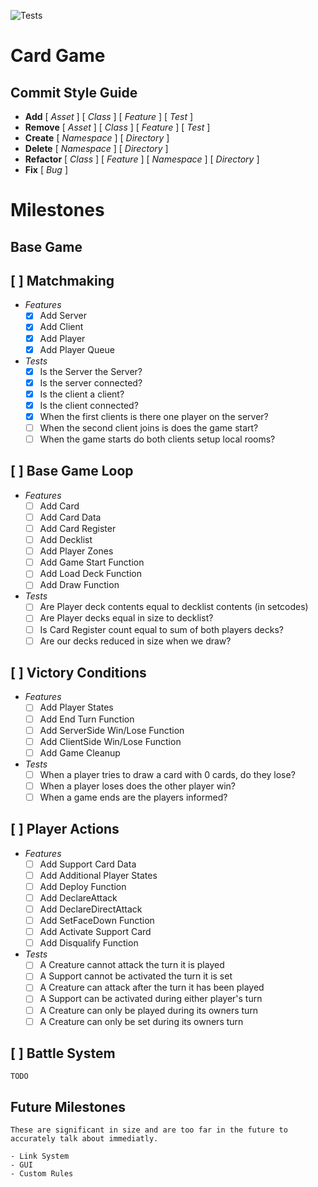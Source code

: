 ![Tests](https://github.com/AlexDarigan/CardGame/workflows/Tests/badge.svg)


# Card Game

## Commit Style Guide


- **Add** [ _Asset_ ] [ _Class_ ] [ _Feature_ ] [ _Test_ ]
- **Remove** [ _Asset_ ] [ _Class_ ] [ _Feature_ ] [ _Test_ ]
- **Create** [ _Namespace_ ]  [ _Directory_ ]
- **Delete** [ _Namespace_ ]  [ _Directory_ ]
- **Refactor** [ _Class_ ] [ _Feature_ ] [ _Namespace_ ] [ _Directory_ ]
- **Fix** [ _Bug_ ]

 
# Milestones
## Base Game

## [ ] Matchmaking
- _Features_
    - [X] Add Server
    - [X] Add Client
    - [X] Add Player
    - [X] Add Player Queue
- _Tests_
    - [X] Is the Server the Server?
    - [X] Is the server connected?
    - [X] Is the client a client?
    - [X] Is the client connected?
    - [X] When the first clients is there one player on the server?
    - [ ] When the second client joins is does the game start?
    - [ ] When the game starts do both clients setup local rooms?

## [ ] Base Game Loop
- _Features_
    - [ ] Add Card
    - [ ] Add Card Data
    - [ ] Add Card Register
    - [ ] Add Decklist
    - [ ] Add Player Zones
    - [ ] Add Game Start Function 
    - [ ] Add Load Deck Function
    - [ ] Add Draw Function
- _Tests_
    - [ ] Are Player deck contents equal to decklist contents (in setcodes)
    - [ ] Are Player decks equal in size to decklist?
    - [ ] Is Card Register count equal to sum of both players decks?
    - [ ] Are our decks reduced in size when we draw?
## [ ] Victory Conditions
- _Features_
    - [ ] Add Player States
    - [ ] Add End Turn Function
    - [ ] Add ServerSide Win/Lose Function
    - [ ] Add ClientSide Win/Lose Function
    - [ ] Add Game Cleanup
- _Tests_
    - [ ] When a player tries to draw a card with 0 cards, do they lose?
    - [ ] When a player loses does the other player win?
    - [ ] When a game ends are the players informed?

## [ ] Player Actions
- _Features_
    - [ ] Add Support Card Data
    - [ ] Add Additional Player States
    - [ ] Add Deploy Function
    - [ ] Add DeclareAttack
    - [ ] Add DeclareDirectAttack
    - [ ] Add SetFaceDown Function
    - [ ] Add Activate Support Card
    - [ ] Add Disqualify Function
- _Tests_
    - [ ] A Creature cannot attack the turn it is played
    - [ ] A Support cannot be activated the turn it is set
    - [ ] A Creature can attack after the turn it has been played
    - [ ] A Support can be activated during either player's turn
    - [ ] A Creature can only be played during its owners turn
    - [ ] A Creature can only be set during its owners turn

## [ ] Battle System

    TODO

## Future Milestones

    These are significant in size and are too far in the future to accurately talk about immediatly.

    - Link System
    - GUI
    - Custom Rules

    
    

